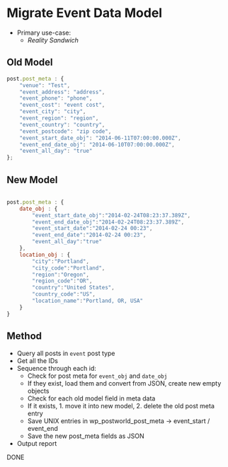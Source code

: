 # Migrate Event Data Model
- Primary use-case:
	+ _Reality Sandwich_


## Old Model

```javascript
post.post_meta : {
	"venue": "Test",
	"event_address": "address",
	"event_phone": "phone",
	"event_cost": "event cost",
	"event_city": "city",
	"event_region": "region",
	"event_country": "country",
	"event_postcode": "zip code",
	"event_start_date_obj": "2014-06-11T07:00:00.000Z",
	"event_end_date_obj": "2014-06-10T07:00:00.000Z",
	"event_all_day": "true"
};
```

## New Model

```javascript

post.post_meta : {
	date_obj : {
		"event_start_date_obj":"2014-02-24T08:23:37.389Z",
		"event_end_date_obj":"2014-02-24T08:23:37.389Z",
		"event_start_date":"2014-02-24 00:23",
		"event_end_date":"2014-02-24 00:23",
		"event_all_day":"true"
	},
	location_obj : {
		"city":"Portland",
		"city_code":"Portland",
		"region":"Oregon",
		"region_code":"OR",
		"country":"United States",
		"country_code":"US",
		"location_name":"Portland, OR, USA"
	}
}

```


## Method

- Query all posts in `event` post type
- Get all the IDs
- Sequence through each id:
	+ Check for post meta for `event_obj` and `date_obj`
	+ If they exist, load them and convert from JSON, create new empty objects
	+ Check for each old model field in meta data
	+ If it exists, 1. move it into new model, 2. delete the old post meta entry
	+ Save UNIX entries in wp_postworld_post_meta -> event_start / event_end
	+ Save the new post_meta fields as JSON
- Output report

DONE


